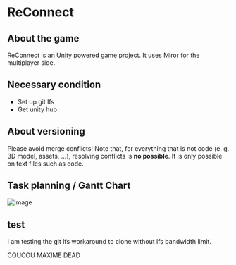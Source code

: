 # ReConnect

## About the game

ReConnect is an Unity powered game project. It uses Miror for the multiplayer side.

## Necessary condition

- Set up git lfs
- Get unity hub


## About versioning

Please avoid merge conflicts! Note that, for everything that is not code (e. g. 3D model, assets, ...), resolving conflicts is **no possible**. It is only possible on text files such as code.

## Task planning / Gantt Chart

![image](https://github.com/user-attachments/assets/582c74a4-e272-4f5b-92b9-aca684b06d5a)

## test
I am testing the git lfs workaround to clone without lfs bandwidth limit.

COUCOU MAXIME DEAD